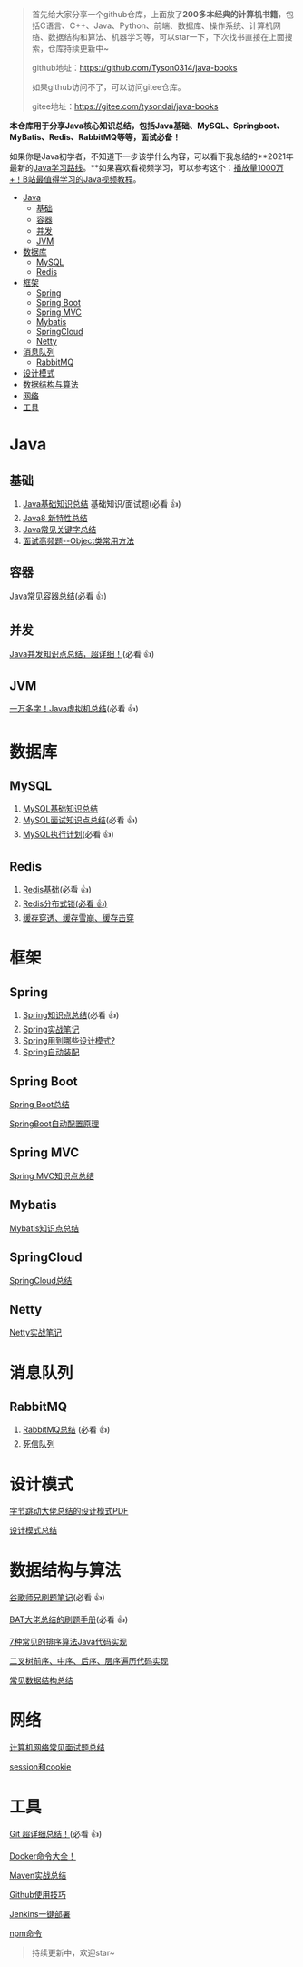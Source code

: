 > 首先给大家分享一个github仓库，上面放了**200多本经典的计算机书籍**，包括C语言、C++、Java、Python、前端、数据库、操作系统、计算机网络、数据结构和算法、机器学习等，可以star一下，下次找书直接在上面搜索，仓库持续更新中~
>
> github地址：https://github.com/Tyson0314/java-books
>
> 如果github访问不了，可以访问gitee仓库。
>
> gitee地址：https://gitee.com/tysondai/java-books



**本仓库用于分享Java核心知识总结，包括Java基础、MySQL、Springboot、MyBatis、Redis、RabbitMQ等等，面试必备！**

如果你是Java初学者，不知道下一步该学什么内容，可以看下我总结的**2021年最新的[Java学习路线](https://zhuanlan.zhihu.com/p/395162772)。**如果喜欢看视频学习，可以参考这个：[播放量1000万+！B站最值得学习的Java视频教程](https://zhuanlan.zhihu.com/p/397533240)。

<!-- START doctoc generated TOC please keep comment here to allow auto update -->
<!-- DON'T EDIT THIS SECTION, INSTEAD RE-RUN doctoc TO UPDATE -->


- [Java](#java)
  - [基础](#%E5%9F%BA%E7%A1%80)
  - [容器](#%E5%AE%B9%E5%99%A8)
  - [并发](#%E5%B9%B6%E5%8F%91)
  - [JVM](#jvm)
- [数据库](#%E6%95%B0%E6%8D%AE%E5%BA%93)
  - [MySQL](#mysql)
  - [Redis](#redis)
- [框架](#%E6%A1%86%E6%9E%B6)
  - [Spring](#spring)
  - [Spring Boot](#spring-boot)
  - [Spring MVC](#spring-mvc)
  - [Mybatis](#mybatis)
  - [SpringCloud](#springcloud)
  - [Netty](#netty)
- [消息队列](#%E6%B6%88%E6%81%AF%E9%98%9F%E5%88%97)
  - [RabbitMQ](#rabbitmq)
- [设计模式](#%E8%AE%BE%E8%AE%A1%E6%A8%A1%E5%BC%8F)
- [数据结构与算法](#%E6%95%B0%E6%8D%AE%E7%BB%93%E6%9E%84%E4%B8%8E%E7%AE%97%E6%B3%95)
- [网络](#%E7%BD%91%E7%BB%9C)
- [工具](#%E5%B7%A5%E5%85%B7)

<!-- END doctoc generated TOC please keep comment here to allow auto update -->

# Java

## 基础

1. [Java基础知识总结](Java/Java基础.md) 基础知识/面试题(必看 :+1:)
2. [Java8 新特性总结](Java/Java8.md)
3. [Java常见关键字总结](Java/Java关键字.md)
4. [面试高频题--Object类常用方法](Java/Object类常用方法.md)

## 容器

[Java常见容器总结](Java/集合.md)(必看 :+1:)

## 并发

[Java并发知识点总结，超详细！](Java/并发.md)(必看 :+1:)

## JVM

[一万多字！Java虚拟机总结](Java/JVM.md)(必看 :+1:)

# 数据库

## MySQL

1. [MySQL基础知识总结](数据库/mysql基础.md)
2. [MySQL面试知识点总结](数据库/mysql进阶.md)(必看 :+1:)
3. [MySQL执行计划](数据库/Mysql执行计划.md)(必看 :+1:)

## Redis

1. [Redis基础](中间件/Redis入门指南总结.md)(必看 :+1:)
2. [Redis分布式锁(必看 :+1:)](中间件/Redis分布式锁.md)
3. [缓存穿透、缓存雪崩、缓存击穿](中间件/缓存穿透、缓存雪崩、缓存击穿.md)

# 框架

## Spring

1. [Spring知识点总结](框架/Spring总结.md)(必看 :+1:)
2. [Spring实战笔记](框架/Spring实战.md)
3. [Spring用到哪些设计模式?](框架/Spring用到哪些设计模式.md)
4. [Spring自动装配](框架/Spring自动装配.md)

## Spring Boot

[Spring Boot总结](框架/SpringBoot实战.md)

[SpringBoot自动配置原理](框架/SpringBoot自动配置原理.md)

## Spring MVC

[Spring MVC知识点总结](框架/SpringMVC.md)

## Mybatis

[Mybatis知识点总结](框架/深入浅出Mybatis技术原理与实战.md)

## SpringCloud

[SpringCloud总结](框架/SpringCloud微服务实战.md)

## Netty

[Netty实战笔记](框架/netty实战.md)

# 消息队列

## RabbitMQ

1. [RabbitMQ总结](中间件/RabbitMQ.md) (必看 :+1:)
2. [死信队列](中间件/死信队列.md)

# 设计模式

[字节跳动大佬总结的设计模式PDF](https://t.1yb.co/y96J)

[设计模式总结](其他/设计模式.md)

# 数据结构与算法

[谷歌师兄刷题笔记](https://t.1yb.co/A6id)(必看 :+1:)

[BAT大佬总结的刷题手册](https://t.1yb.co/yMbo)(必看 :+1:)

[7种常见的排序算法Java代码实现](数据结构与算法/常见的排序算法Java代码实现.md)

[二叉树前序、中序、后序、层序遍历代码实现](数据结构与算法/二叉树前序、中序、后序、层序遍历代码实现.md)

[常见数据结构总结](数据结构与算法/数据结构.md)

# 网络

[计算机网络常见面试题总结](网络/网络.md)

[session和cookie](网络/session和cookie.md)

# 工具

[Git 超详细总结！](工具/progit2.md)(必看 :+1:)

[Docker命令大全！](工具/docker.md)

[Maven实战总结](工具/Maven实战.md)

[Github使用技巧](工具/Github指南.md)

[Jenkins一键部署](工具/jenkins.md)

[npm命令](工具/NPM.md)



>  持续更新中，欢迎star~

